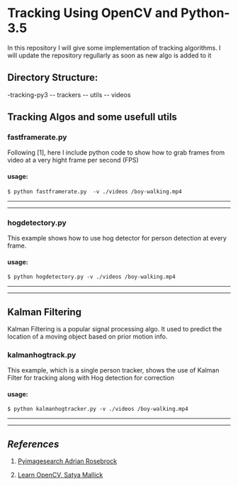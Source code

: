 

# Tracking Using OpenCV and Python-3.5


In this repository I will give some implementation of tracking algorithms.
I will update the repository regullarly as soon as new algo is added to it


## Directory Structure:

 -tracking-py3
 -- trackers
 -- utils
 -- videos
 
 
 
 ## Tracking Algos and some usefull utils
 
### fastframerate.py 

Following [1], here I include python code to show how to grab frames from video at a very hight frame per second (FPS)

#### usage: 

	$ python fastframerate.py  -v ./videos /boy-walking.mp4


***
***

### hogdetectory.py

This  example shows how  to use  hog detector for person detection at every frame.

#### usage: 

	$ python hogdetectory.py -v ./videos /boy-walking.mp4
***
***
## Kalman Filtering

Kalman Filtering is a popular signal processing algo. It used to predict the location of a moving object based on prior motion info.

### kalmanhogtrack.py

This example, which is a single person tracker,  shows the use of Kalman Filter for tracking along with Hog detection for correction

#### usage: 

	$ python kalmanhogtracker.py -v ./videos /boy-walking.mp4

***
***


## *References*
1. [Pyimagesearch Adrian Rosebrock](http://www.pyimagesearch.com/)  
 
2.  [Learn OpenCV, Satya Mallick](http://www.learnopencv.com)  
